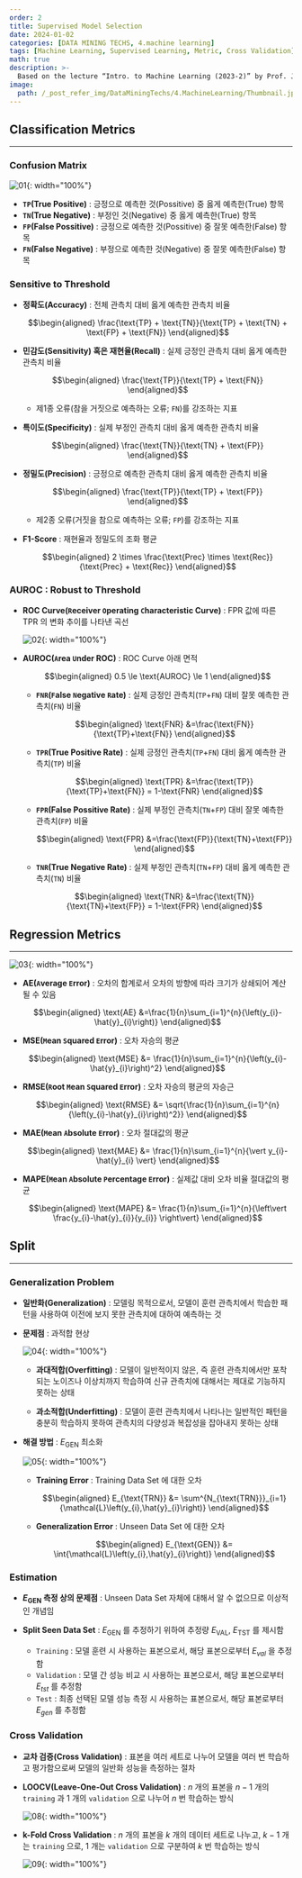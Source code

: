 ```yaml
---
order: 2
title: Supervised Model Selection
date: 2024-01-02
categories: [DATA MINING TECHS, 4.machine learning]
tags: [Machine Learning, Supervised Learning, Metric, Cross Validation]
math: true
description: >-
  Based on the lecture “Intro. to Machine Learning (2023-2)” by Prof. Je Hyuk Lee, Dept. of Data Science, The Grad. School, Kookmin Univ.
image:
  path: /_post_refer_img/DataMiningTechs/4.MachineLearning/Thumbnail.jpg
---
```


## Classification Metrics
-----

### Confusion Matrix

![01](/_post_refer_img/DataMiningTechs/4.MachineLearning/02-01.png){: width="100%"}

- **`TP`(True Positive)** : 긍정으로 예측한 것(Possitive) 중 옳게 예측한(True) 항목
- **`TN`(True Negative)** : 부정인 것(Negative) 중 옳게 예측한(True) 항목
- **`FP`(False Possitive)** : 긍정으로 예측한 것(Possitive) 중 잘못 예측한(False) 항목
- **`FN`(False Negative)** : 부정으로 예측한 것(Negative) 중 잘못 예측한(False) 항목

### Sensitive to Threshold

- **정확도(Accuracy)** : 전체 관측치 대비 옳게 예측한 관측치 비율

    $$\begin{aligned}
    \frac{\text{TP} + \text{TN}}{\text{TP} + \text{TN} + \text{FP} + \text{FN}}
    \end{aligned}$$

- **민감도(Sensitivity) 혹은 재현율(Recall)** : 실제 긍정인 관측치 대비 옳게 예측한 관측치 비율

    $$\begin{aligned}
    \frac{\text{TP}}{\text{TP} + \text{FN}}
    \end{aligned}$$

    - 제1종 오류(참을 거짓으로 예측하는 오류; `FN`)를 강조하는 지표

- **특이도(Specificity)** : 실제 부정인 관측치 대비 옳게 예측한 관측치 비율

    $$\begin{aligned}
    \frac{\text{TN}}{\text{TN} + \text{FP}}
    \end{aligned}$$

- **정밀도(Precision)** : 긍정으로 예측한 관측치 대비 옳게 예측한 관측치 비율

    $$\begin{aligned}
    \frac{\text{TP}}{\text{TP} + \text{FP}}
    \end{aligned}$$

    - 제2종 오류(거짓을 참으로 예측하는 오류; `FP`)를 강조하는 지표

- **F1-Score** : 재현율과 정밀도의 조화 평균

    $$\begin{aligned}
    2 \times \frac{\text{Prec} \times \text{Rec}}{\text{Prec} + \text{Rec}}
    \end{aligned}$$

### AUROC : Robust to Threshold

- **ROC Curve(`R`eceiver `O`perating `C`haracteristic Curve)** : $\text{FPR}$ 값에 따른 $\text{TPR}$ 의 변화 추이를 나타낸 곡선

    ![02](/_post_refer_img/DataMiningTechs/4.MachineLearning/02-02.png){: width="100%"}

- **AUROC(`A`rea `U`nder ROC)** : ROC Curve 아래 면적

    $$\begin{aligned}
    0.5 \le \text{AUROC} \le 1
    \end{aligned}$$

    - **`FNR`(`F`alse `N`egative `R`ate)** : 실제 긍정인 관측치(`TP`+`FN`) 대비 잘못 예측한 관측치(`FN`) 비율

        $$\begin{aligned}
        \text{FNR}
        &=\frac{\text{FN}}{\text{TP}+\text{FN}}
        \end{aligned}$$

    - **`TPR`(True Positive Rate)** : 실제 긍정인 관측치(`TP`+`FN`) 대비 옳게 예측한 관측치(`TP`) 비율

        $$\begin{aligned}
        \text{TPR}
        &=\frac{\text{TP}}{\text{TP}+\text{FN}} = 1-\text{FNR}
        \end{aligned}$$

    - **`FPR`(False Possitive Rate)** : 실제 부정인 관측치(`TN`+`FP`) 대비 잘못 예측한 관측치(`FP`) 비율

        $$\begin{aligned}
        \text{FPR}
        &=\frac{\text{FP}}{\text{TN}+\text{FP}}
        \end{aligned}$$

    - **`TNR`(True Negative Rate)** : 실제 부정인 관측치(`TN`+`FP`) 대비 옳게 예측한 관측치(`TN`) 비율

        $$\begin{aligned}
        \text{TNR}
        &=\frac{\text{TN}}{\text{TN}+\text{FP}} = 1-\text{FPR}
        \end{aligned}$$

## Regression Metrics
-----

![03](/_post_refer_img/DataMiningTechs/4.MachineLearning/02-03.jpg){: width="100%"}

- **AE(`A`verage `E`rror)** : 오차의 합계로서 오차의 방향에 따라 크기가 상쇄되어 계산될 수 있음

    $$\begin{aligned}
    \text{AE}
    &=\frac{1}{n}\sum_{i=1}^{n}{\left(y_{i}-\hat{y}_{i}\right)}
    \end{aligned}$$

- **MSE(`M`ean `S`quared `E`rror)** : 오차 자승의 평균

    $$\begin{aligned}
    \text{MSE}
    &= \frac{1}{n}\sum_{i=1}^{n}{\left(y_{i}-\hat{y}_{i}\right)^2}
    \end{aligned}$$

- **RMSE(`R`oot `M`ean `S`quared `E`rror)** : 오차 자승의 평균의 자승근

    $$\begin{aligned}
    \text{RMSE}
    &= \sqrt{\frac{1}{n}\sum_{i=1}^{n}{\left(y_{i}-\hat{y}_{i}\right)^2}}
    \end{aligned}$$

- **MAE(`M`ean `A`bsolute `E`rror)** : 오차 절대값의 평균

    $$\begin{aligned}
    \text{MAE}
    &= \frac{1}{n}\sum_{i=1}^{n}{\vert y_{i}-\hat{y}_{i} \vert}
    \end{aligned}$$

- **MAPE(`M`ean `A`bsolute `P`ercentage `E`rror)** : 실제값 대비 오차 비율 절대값의 평균

    $$\begin{aligned}
    \text{MAPE}
    &= \frac{1}{n}\sum_{i=1}^{n}{\left\vert \frac{y_{i}-\hat{y}_{i}}{y_{i}} \right\vert}
    \end{aligned}$$

## Split
-----

### Generalization Problem

- **일반화(Generalization)** : 모델링 목적으로서, 모델이 훈련 관측치에서 학습한 패턴을 사용하여 이전에 보지 못한 관측치에 대하여 예측하는 것

- **문제점** : 과적합 현상

    ![04](/_post_refer_img/DataMiningTechs/4.MachineLearning/02-04.png){: width="100%"}

    - **과대적합(Overfitting)** : 모델이 일반적이지 않은, 즉 훈련 관측치에서만 포착되는 노이즈나 이상치까지 학습하여 신규 관측치에 대해서는 제대로 기능하지 못하는 상태

    - **과소적합(Underfitting)** : 모델이 훈련 관측치에서 나타나는 일반적인 패턴을 충분히 학습하지 못하여 관측치의 다양성과 복잡성을 잡아내지 못하는 상태

- **해결 방법** : $E_{\text{GEN}}$ 최소화

    ![05](/_post_refer_img/DataMiningTechs/4.MachineLearning/02-05.png){: width="100%"}

    - **Training Error** : Training Data Set 에 대한 오차

        $$\begin{aligned}
        E_{\text{TRN}}
        &= \sum^{N_{\text{TRN}}}_{i=1}{\mathcal{L}\left(y_{i},\hat{y}_{i}\right)}
        \end{aligned}$$

    - **Generalization Error** : Unseen Data Set 에 대한 오차

        $$\begin{aligned}
        E_{\text{GEN}}
        &= \int{\mathcal{L}\left(y_{i},\hat{y}_{i}\right)}
        \end{aligned}$$

### Estimation

- **$E_{\text{GEN}}$ 측정 상의 문제점** : Unseen Data Set 자체에 대해서 알 수 없으므로 이상적인 개념임

- **Split Seen Data Set** : $E_{\text{GEN}}$ 를 추정하기 위하여 추정량 $E_{\text{VAL}}$, $E_{\text{TST}}$ 를 제시함

    - `Training` : 모델 훈련 시 사용하는 표본으로서, 해당 표본으로부터 $E_{val}$ 을 추정함
    - `Validation` : 모델 간 성능 비교 시 사용하는 표본으로서, 해당 표본으로부터 $E_{tst}$ 를 추정함
    - `Test` : 최종 선택된 모델 성능 측정 시 사용하는 표본으로서, 해당 표본로부터 $E_{gen}$ 를 추정함

### Cross Validation

- **교차 검증(Cross Validation)** : 표본을 여러 세트로 나누어 모델을 여러 번 학습하고 평가함으로써 모델의 일반화 성능을 측정하는 절차

- **LOOCV(Leave-One-Out Cross Validation)** : $n$ 개의 표본을 $n-1$ 개의 `training` 과 $1$ 개의 `validation` 으로 나누어 $n$ 번 학습하는 방식

    ![08](/_post_refer_img/DataMiningTechs/4.MachineLearning/02-08.png){: width="100%"}


- **k-Fold Cross Validation** : $n$ 개의 표본을 $k$ 개의 데이터 세트로 나누고, $k-1$ 개는 `training` 으로, $1$ 개는 `validation` 으로 구분하여 $k$ 번 학습하는 방식
    
    ![09](/_post_refer_img/DataMiningTechs/4.MachineLearning/02-09.png){: width="100%"}